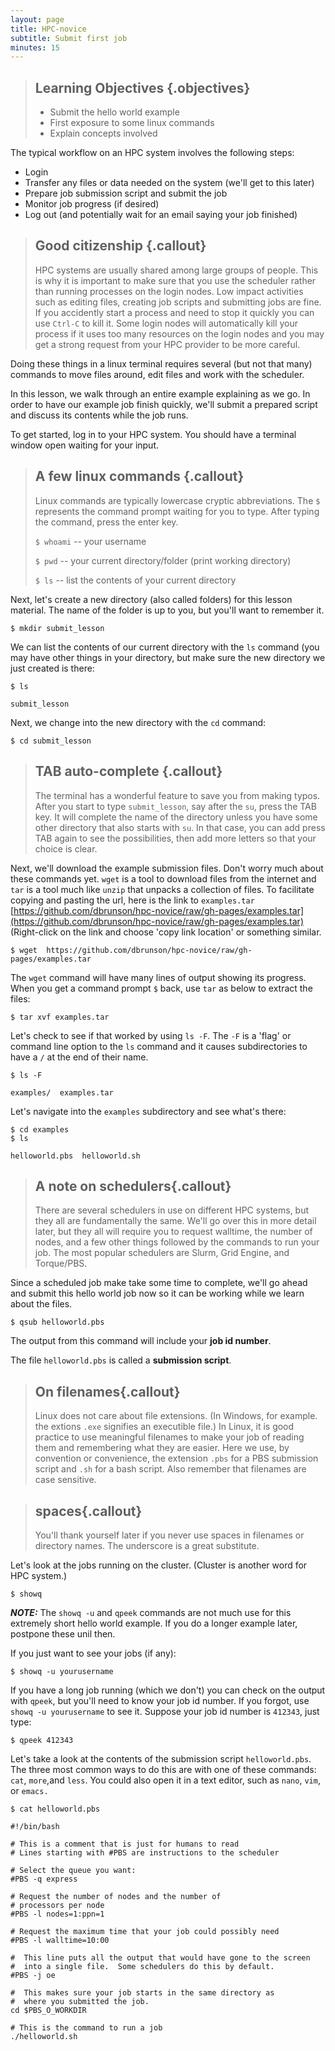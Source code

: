 ```yaml
---
layout: page
title: HPC-novice
subtitle: Submit first job
minutes: 15
---
```

> ## Learning Objectives {.objectives}
>
> *   Submit the hello world example
> *   First exposure to some linux commands
> *   Explain concepts involved

The typical workflow on an HPC system involves the following steps:

* Login
* Transfer any files or data needed on the system (we'll get to this later)
* Prepare job submission script and submit the job
* Monitor job progress (if desired)
* Log out (and potentially wait for an email saying your job finished)

> ## Good citizenship {.callout}
>
>  HPC systems are usually shared among large groups of people. This is why it is important to make sure that you use the scheduler rather than running processes on the login nodes.  Low impact activities such as editing files, creating job scripts and submitting jobs are fine.  If you accidently start a process and need to stop it quickly you can use `Ctrl-C` to kill it. Some login nodes will automatically kill your process if it uses too many resources on the login nodes and you may get a strong request from your HPC provider to be more careful.

Doing these things in a linux terminal requires several (but not that many) commands to move files around, edit files and work with the scheduler.

In this lesson, we walk through an entire example explaining as we go.  In order to have our example job finish quickly, we'll submit a prepared script and discuss its contents while the job runs.

To get started, log in to your HPC system.  You should have a terminal window open waiting for your input.

> ## A few linux commands {.callout}
> 
> Linux commands are typically lowercase cryptic abbreviations. The `$` represents the command prompt waiting for you to type. After typing the command, press the enter key.
>
> `$ whoami`  -- your username
>
> `$ pwd`     -- your current directory/folder (print working directory)
>
> `$ ls`      -- list the contents of your current directory


Next, let's create a new directory (also called folders) for this lesson material. The name of the folder is up to you, but you'll want to remember it.

~~~ {.bash}
$ mkdir submit_lesson
~~~

We can list the contents of our current directory with the `ls` command (you may have other things in your directory, but make sure the new directory we just created is there:

~~~{.bash}
$ ls
~~~

~~~{.output}
submit_lesson
~~~


Next, we change into the new directory with the `cd` command:

~~~{.bash}
$ cd submit_lesson
~~~

>## TAB auto-complete {.callout}
>
> The terminal has a wonderful feature to save you from making typos.  After you start to type `submit_lesson`, say after the `su`, press the TAB key. It will complete the name of the directory unless you have some other directory that also starts with `su`.  In that case, you can add press TAB again to see the possibilities, then add more letters so that your choice is clear.


Next, we'll download the example submission files. Don't worry much about these commands yet.  `wget` is a tool to download files from the internet and `tar` is a tool much like `unzip` that unpacks a collection of files. To facilitate copying and pasting the url, here is the link to `examples.tar` [https://github.com/dbrunson/hpc-novice/raw/gh-pages/examples.tar](https://github.com/dbrunson/hpc-novice/raw/gh-pages/examples.tar)  (Right-click on the link and choose 'copy link location' or something similar.

~~~{.bash}
$ wget  https://github.com/dbrunson/hpc-novice/raw/gh-pages/examples.tar
~~~

The `wget` command will have many lines of output showing its progress. When you get a command prompt `$` back, use `tar` as below to extract the files:

~~~{.bash}
$ tar xvf examples.tar
~~~

Let's check to see if that worked by using `ls -F`.  The `-F` is a 'flag' or command line option to the `ls` command and it causes subdirectories to have a `/` at the end of their name.

~~~{.bash}
$ ls -F
~~~
~~~{.output}
examples/  examples.tar
~~~

Let's navigate into the `examples` subdirectory and see what's there:

~~~{.bash}
$ cd examples
$ ls
~~~
~~~{.output}
helloworld.pbs  helloworld.sh
~~~

> ## A note on schedulers{.callout}
>
> There are several schedulers in use on different HPC systems, but they all are fundamentally the same.  We'll go over this in more detail later, but they all will require you to request walltime, the number of nodes, and a few other things followed by the commands to run your job. The most popular schedulers are Slurm, Grid Engine, and Torque/PBS. 


Since a scheduled job make take some time to complete, we'll go ahead and submit this hello world job now so it can be working while we learn about the files.

~~~{.bash}
$ qsub helloworld.pbs
~~~

The output from this command will include your **job id number**.

The file `helloworld.pbs` is called a **submission script**.

> ## On filenames{.callout}
>
>  Linux does not care about file extensions. (In Windows, for example. the extions `.exe` signifies an executible file.)  In Linux, it is good practice to use meaningful filenames to make your job of reading them and remembering what they are easier.  Here we use, by convention or convenience, the extension `.pbs` for a PBS submission script and `.sh` for a bash script. Also remember that filenames are case sensitive.

> ## spaces{.callout}
>
> You'll thank yourself later if you never use spaces in filenames or directory names.  The underscore is a great substitute.


Let's look at the jobs running on the cluster.  (Cluster is another word for HPC system.)

~~~{.bash}
$ showq
~~~


***NOTE:***   The `showq -u` and `qpeek` commands are not much use for this extremely short hello world example.  If you do a longer example later, postpone these unil then.  

If you just want to see your jobs (if any):

~~~{.bash}
$ showq -u yourusername
~~~

If you have a long job running (which we don't) you can check on the output with `qpeek`, but you'll need to know your job id number.  If you forgot, use `showq -u yourusername` to see it.  Suppose your job id number is `412343`, just type:

~~~{.bash}
$ qpeek 412343
~~~




Let's take a look at the contents of the submission script `helloworld.pbs`. The three most common ways to do this are with one of these commands: `cat`, `more`,and `less`.  You could also open it in a text editor, such as `nano`, `vim`, or `emacs.`


~~~{.bash}
$ cat helloworld.pbs
~~~

~~~{.output}
#!/bin/bash

# This is a comment that is just for humans to read
# Lines starting with #PBS are instructions to the scheduler

# Select the queue you want:
#PBS -q express

# Request the number of nodes and the number of
# processors per node
#PBS -l nodes=1:ppn=1

# Request the maximum time that your job could possibly need
#PBS -l walltime=10:00

#  This line puts all the output that would have gone to the screen
#  into a single file.  Some schedulers do this by default.
#PBS -j oe

#  This makes sure your job starts in the same directory as
#  where you submitted the job.
cd $PBS_O_WORKDIR

# This is the command to run a job 
./helloworld.sh
~~~


